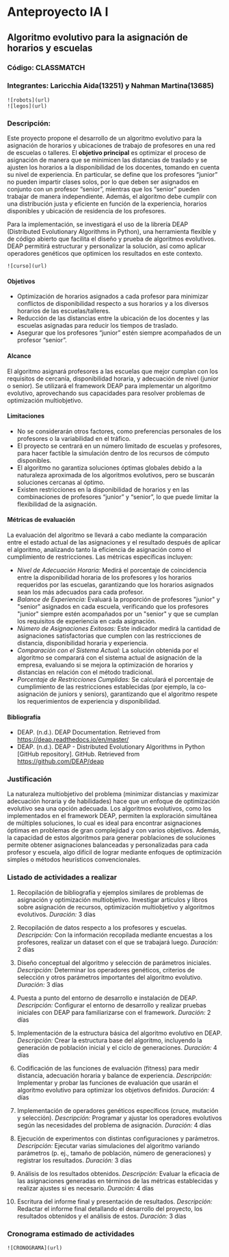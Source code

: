 # Anteproyecto IA I

## Algoritmo evolutivo para la asignación de horarios y escuelas
### Código: CLASSMATCH 
### Integrantes: Laricchia Aida(13251) y Nahman Martina(13685)
    ![robots](url)
    ![legos](url)
### Descripción: 

Este proyecto propone el desarrollo de un algoritmo evolutivo para la asignación de horarios y ubicaciones de trabajo de profesores en una red de escuelas o talleres. El **objetivo principal** es optimizar el proceso de asignación de manera que se minimicen las distancias de traslado y se ajusten los horarios a la disponibilidad de los docentes, tomando en cuenta su nivel de experiencia. En particular, se define que los profesores “junior” no pueden impartir clases solos, por lo que deben ser asignados en conjunto con un profesor “senior”, mientras que los “senior” pueden trabajar de manera independiente. Además, el algoritmo debe cumplir con una distribución justa y eficiente en función de la experiencia, horarios disponibles y ubicación de residencia de los profesores.

Para la implementación, se investigará el uso de la librería DEAP (Distributed Evolutionary Algorithms in Python), una herramienta flexible y de código abierto que facilita el diseño y prueba de algoritmos evolutivos. DEAP permitirá estructurar y personalizar la solución, así como aplicar operadores genéticos que optimicen los resultados en este contexto.

    ![curso](url)
#### Objetivos
* Optimización de horarios asignados a cada profesor para minimizar conflictos de disponibilidad respecto a sus horarios y a los diversos horarios de las escuelas/talleres.
* Reducción de las distancias entre la ubicación de los docentes y las escuelas asignadas para reducir los tiempos de traslado.
* Asegurar que los profesores “junior” estén siempre acompañados de un profesor “senior”.

#### Alcance

El algoritmo asignará profesores a las escuelas que mejor cumplan con los requisitos de cercanía, disponibilidad horaria, y adecuación de nivel (junior o senior).
Se utilizará el framework DEAP para implementar un algoritmo evolutivo, aprovechando sus capacidades para resolver problemas de optimización multiobjetivo.


#### Limitaciones

* No se considerarán otros factores, como preferencias personales de los profesores o la variabilidad en el tráfico.
* El proyecto se centrará en un número limitado de escuelas y profesores, para hacer factible la simulación dentro de los recursos de cómputo disponibles.
* El algoritmo no garantiza soluciones óptimas globales debido a la naturaleza aproximada de los algoritmos evolutivos, pero se buscarán soluciones cercanas al óptimo.
* Existen restricciones en la disponibilidad de horarios y en las combinaciones de profesores “junior” y “senior”, lo que puede limitar la flexibilidad de la asignación.

#### Métricas de evaluación

La evaluación del algoritmo se llevará a cabo mediante la comparación entre el estado actual de las asignaciones y el resultado después de aplicar el algoritmo, analizando tanto la eficiencia de asignación como el cumplimiento de restricciones. Las métricas específicas incluyen:
* *Nivel de Adecuación Horaria:* Medirá el porcentaje de coincidencia entre la disponibilidad horaria de los profesores y los horarios requeridos por las escuelas, garantizando que los horarios asignados sean los más adecuados para cada profesor.
* *Balance de Experiencia:* Evaluará la proporción de profesores "junior" y "senior" asignados en cada escuela, verificando que los profesores "junior" siempre estén acompañados por un "senior" y que se cumplan los requisitos de experiencia en cada asignación.
* *Número de Asignaciones Exitosas:* Este indicador medirá la cantidad de asignaciones satisfactorias que cumplen con las restricciones de distancia, disponibilidad horaria y experiencia.
* *Comparación con el Sistema Actual:* La solución obtenida por el algoritmo se comparará con el sistema actual de asignación de la empresa, evaluando si se mejora la optimización de horarios y distancias en relación con el método tradicional.
* *Porcentaje de Restricciones Cumplidas:* Se calculará el porcentaje de cumplimiento de las restricciones establecidas (por ejemplo, la co-asignación de juniors y seniors), garantizando que el algoritmo respete los requerimientos de experiencia y disponibilidad.


#### Bibliografía
* DEAP. (n.d.). DEAP Documentation. Retrieved from https://deap.readthedocs.io/en/master/
* DEAP. (n.d.). DEAP - Distributed Evolutionary Algorithms in Python [GitHub repository]. GitHub. Retrieved from https://github.com/DEAP/deap


### Justificación

La naturaleza multiobjetivo del problema (minimizar distancias y maximizar adecuación horaria y de habilidades) hace que un enfoque de optimización evolutivo sea una opción adecuada. Los algoritmos evolutivos, como los implementados en el framework DEAP, permiten la exploración simultánea de múltiples soluciones, lo cual es ideal para encontrar asignaciones óptimas en problemas de gran complejidad y con varios objetivos. Además, la capacidad de estos algoritmos para generar poblaciones de soluciones permite obtener asignaciones balanceadas y personalizadas para cada profesor y escuela, algo difícil de lograr mediante enfoques de optimización simples o métodos heurísticos convencionales.

### Listado de actividades a realizar

1. Recopilación de bibliografía y ejemplos similares de problemas de asignación y optimización multiobjetivo.
 Investigar artículos y libros sobre asignación de recursos, optimización multiobjetivo y algoritmos evolutivos.
*Duración:* 3 días

2. Recopilación de datos respecto a los profesores y escuelas.
*Descripción:* Con la información recopilada mediante encuestas a los profesores, realizar un dataset con el que se trabajará luego.
*Duración:* 2 días

3. Diseño conceptual del algoritmo y selección de parámetros iniciales.
*Descripción:* Determinar los operadores genéticos, criterios de selección y otros parámetros importantes del algoritmo evolutivo.
*Duración:* 3 días

4. Puesta a punto del entorno de desarrollo e instalación de DEAP.
*Descripción:* Configurar el entorno de desarrollo y realizar pruebas iniciales con DEAP para familiarizarse con el framework.
*Duración:* 2 días

5. Implementación de la estructura básica del algoritmo evolutivo en DEAP.
*Descripción:* Crear la estructura base del algoritmo, incluyendo la generación de población inicial y el ciclo de generaciones.
*Duración:* 4 días

6. Codificación de las funciones de evaluación (fitness) para medir distancia, adecuación horaria y balance de experiencia.
*Descripción:* Implementar y probar las funciones de evaluación que usarán el algoritmo evolutivo para optimizar los objetivos definidos.
*Duración:* 4 días

7. Implementación de operadores genéticos específicos (cruce, mutación y selección).
*Descripción:* Programar y ajustar los operadores evolutivos según las necesidades del problema de asignación.
*Duración:* 4 días

8. Ejecución de experimentos con distintas configuraciones y parámetros.
*Descripción:* Ejecutar varias simulaciones del algoritmo variando parámetros (p. ej., tamaño de población, número de generaciones) y registrar los resultados.
*Duración:* 3 días

9. Análisis de los resultados obtenidos.
*Descripción:* Evaluar la eficacia de las asignaciones generadas en términos de las métricas establecidas y realizar ajustes si es necesario.
*Duración:* 4 días

10. Escritura del informe final y presentación de resultados.
*Descripción:* Redactar el informe final detallando el desarrollo del proyecto, los resultados obtenidos y el análisis de estos.
*Duración:* 3 días

### Cronograma estimado de actividades
    ![CRONOGRAMA](url)









